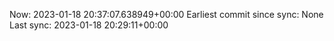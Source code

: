 Now: 2023-01-18 20:37:07.638949+00:00 Earliest commit since sync: None Last sync: 2023-01-18 20:29:11+00:00
